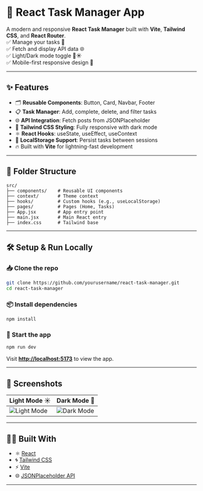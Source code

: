 # 🚀 React Task Manager App

A modern and responsive **React Task Manager** built with **Vite**, **Tailwind CSS**, and **React Router**.  
✅ Manage your tasks 📝  
✅ Fetch and display API data 🌐  
✅ Light/Dark mode toggle 🌙☀️  
✅ Mobile-first responsive design 📱  

---

## ✨ Features
- 🗂️ **Reusable Components**: Button, Card, Navbar, Footer
- 📋 **Task Manager**: Add, complete, delete, and filter tasks
- 🌐 **API Integration**: Fetch posts from JSONPlaceholder
- 🎨 **Tailwind CSS Styling**: Fully responsive with dark mode
- ⚛️ **React Hooks**: useState, useEffect, useContext
- 💾 **LocalStorage Support**: Persist tasks between sessions
- 🔥 Built with **Vite** for lightning-fast development

---

## 📂 Folder Structure
```
src/
├── components/    # Reusable UI components
├── context/       # Theme context
├── hooks/         # Custom hooks (e.g., useLocalStorage)
├── pages/         # Pages (Home, Tasks)
├── App.jsx        # App entry point
├── main.jsx       # Main React entry
├── index.css      # Tailwind base
```

---

## 🛠️ Setup & Run Locally
### 📥 Clone the repo
```bash
git clone https://github.com/yourusername/react-task-manager.git
cd react-task-manager
```

### 📦 Install dependencies
```bash
npm install
```

### 🚀 Start the app
```bash
npm run dev
```

Visit **[http://localhost:5173](https://plp-mern-stack-development.github.io/week-3-react-js-assignment-Mutindaa254/)** to view the app.

---

## 📸 Screenshots
| Light Mode ☀️                 | Dark Mode 🌙                 |
|--------------------------------|-------------------------------|
| ![Light Mode](screenshots/light.png) | ![Dark Mode](screenshots/dark.png) |

---

## 🧑‍💻 Built With
- ⚛️ [React](https://react.dev/)
- 🌀 [Tailwind CSS](https://tailwindcss.com/)
- ⚡ [Vite](https://vitejs.dev/)
- 🌐 [JSONPlaceholder API](https://jsonplaceholder.typicode.com/)

---
